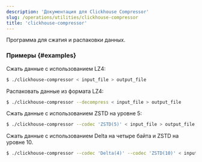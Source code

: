 ```yaml
---
description: 'Документация для Clickhouse Compressor'
slug: /operations/utilities/clickhouse-compressor
title: 'clickhouse-compressor'
---
```


Программа для сжатия и распаковки данных.

### Примеры {#examples}

Сжать данные с использованием LZ4:
```bash
$ ./clickhouse-compressor < input_file > output_file
```

Распаковать данные из формата LZ4:
```bash
$ ./clickhouse-compressor --decompress < input_file > output_file
```

Сжать данные с использованием ZSTD на уровне 5:

```bash
$ ./clickhouse-compressor --codec 'ZSTD(5)' < input_file > output_file
```

Сжать данные с использованием Delta на четыре байта и ZSTD на уровне 10.

```bash
$ ./clickhouse-compressor --codec 'Delta(4)' --codec 'ZSTD(10)' < input_file > output_file
```
